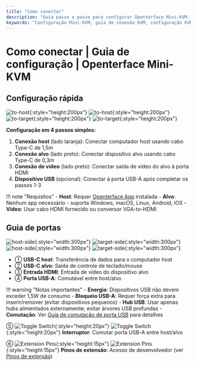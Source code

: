 ```yaml
---
title: "Como conectar"
description: "Guia passo a passo para configurar Openterface Mini-KVM. Aprenda como conectar seu computador host e dispositivo alvo com instruções detalhadas para conexões USB-C, HDMI e periféricos. Inclui descrições de interface e dicas importantes de configuração."
keywords: "Configuração Mini-KVM, guia de conexão KVM, configuração KVM USB-C, conexão KVM HDMI, guia de instalação KVM, configuração de periféricos de computador, conexão de dispositivo USB, guia de interface KVM, configuração de computador headless, configuração KVM"
---
```


# **Como conectar** | Guia de configuração | Openterface Mini-KVM

## Configuração rápida

![to-host](https://assets.openterface.com/images/product/to-host.svg#only-light){:style="height:200px"} ![to-host](https://assets.openterface.com/images/product/to-host_1.svg#only-dark){:style="height:200px"}
![to-target](https://assets.openterface.com/images/product/to-target.svg#only-light){:style="height:200px"} ![to-target](https://assets.openterface.com/images/product/to-target_1.svg#only-dark){:style="height:200px"}

**Configuração em 4 passos simples:**

1. **Conexão host** (lado laranja): Conectar computador host usando cabo Type-C de 1,5m
2. **Conexão alvo** (lado preto): Conectar dispositivo alvo usando cabo Type-C de 0,3m
3. **Conexão de vídeo** (lado preto): Conectar saída de vídeo do alvo à porta HDMI
4. **Dispositivo USB** (opcional): Conectar à porta USB-A após completar os passos 1-3

!!! note "Requisitos" - **Host**: Requer [Openterface App](/app) instalada - **Alvo**: Nenhum app necessário - suporta Windows, macOS, Linux, Android, iOS - **Vídeo**: Usar cabo HDMI fornecido ou conversor VGA-to-HDMI

## Guia de portas

![host-side](https://assets.openterface.com/images/product/host-htc.svg#only-light){:style="width:300px"} ![target-side](https://assets.openterface.com/images/product/target-htc.svg#only-light){:style="width:300px"}
![host-side](https://assets.openterface.com/images/product/host-htc_1.svg#only-dark){:style="width:300px"} ![target-side](https://assets.openterface.com/images/product/target-htc_1.svg#only-dark){:style="width:300px"}

- ① **USB-C host**: Transferência de dados para o computador host
- ② **USB-C alvo**: Saída de controle de teclado/mouse
- ③ **Entrada HDMI**: Entrada de vídeo do dispositivo alvo
- ④ **Porta USB-A**: Comutável entre host/alvo

!!! warning "Notas importantes" - **Energia**: Dispositivos USB não devem exceder 1,5W de consumo - **Bloqueio USB-A**: Requer força extra para inserir/remover (evitar dispositivos pequenos) - **Hub USB**: Usar apenas hubs alimentados externamente; evitar árvores USB profundas - **Comutação**: Ver [Guia de comutação de porta USB](../usb-switch) para detalhes

⑤ ![Toggle Switch](https://assets.openterface.com/images/shell-icons/toggle-h-t.svg#only-light){:style="height:20px"} ![Toggle Switch](https://assets.openterface.com/images/shell-icons/toggle-h-t_1.svg#only-dark){:style="height:20px"} **Interruptor**: Comutar porta USB-A entre host/alvo

⑥ ![Extension Pins](https://assets.openterface.com/images/shell-icons/pins.svg#only-light){:style="height:15px"} ![Extension Pins](https://assets.openterface.com/images/shell-icons/pins_1.svg#only-dark){:style="height:15px"} **Pinos de extensão**: Acesso de desenvolvedor (ver [Pinos de extensão](../extension-pins))
